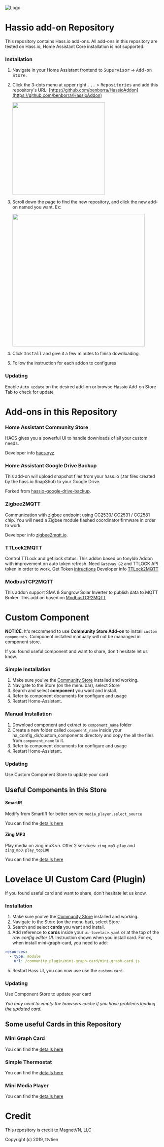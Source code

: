 
![Logo][logo]

# Hassio add-on Repository
This repository contains Hass.io add-ons. All add-ons in this repository are tested on Hass.io, Home Assistant Core installation is not supported.

### Installation
1. Navigate in your Home Assistant frontend to <kbd>Supervisor</kbd> -> <kbd>Add-on Store</kbd>.

2. Click the 3-dots menu at upper right <kbd>...</kbd> > <kbd>Repositories</kbd> and add this repository's URL: [https://github.com/benborra/HassioAddon](https://github.com/benborra/HassioAddon)

   <img src="images/add_repo.png" width="300"/>

3. Scroll down the page to find the new repository, and click the new add-on named you want. Ex:

   <img src="images/repo_ss.png" width="429"/>

4. Click <kbd>Install</kbd> and give it a few minutes to finish downloading.

5. Follow the instruction for each addon to configures


### Updating
Enable `Auto update` on the desired add-on or browse Hassio Add-on Store Tab to check for update

# Add-ons in this Repository

### Home Assistant Community Store
HACS gives you a powerful UI to handle downloads of all your custom needs.

Developer info [hacs.xyz](https://hacs.xyz/).

### Home Assistant Google Drive Backup
This add-on will upload snapshot files from your hass.io (.tar files created by the hass.io SnapShot) to your Google Drive.

Forked from [hassio-google-drive-backup](https://github.com/sabeechen/hassio-google-drive-backup).

### Zigbee2MQTT
Communication with zigbee endpoint using CC2530/ CC2531 / CC2581 chip.
You will need a Zigbee module flashed coordinator firmware in order to work.

Developer info [zigbee2mqtt.io](https://www.zigbee2mqtt.io/).

### TTLock2MQTT
Control TTLock and get lock status. This addon based on tonyldo Addon with improvement on auto token refresh.
Need `Gateway G2` and TTLOCK API token in order to work.
Get Token [intructions](https://github.com/tonyldo/ttlockio)
Developer info [TTLock2MQTT](https://github.com/MatterVN/TTLock2MQTT)


### ModbusTCP2MQTT
This addon support SMA & Sungrow Solar Inverter to publish data to MQTT Broker. 
This add on based on [ModbusTCP2MQTT](https://github.com/MatterVN/ModbusTCP2MQTT)


# Custom Component
**NOTICE**: It's recommend to use **Community Store Add-on** to install `custom components`. Component installed manually will not be mananged in component store.

If you found useful component and want to share, don't hesitate let us know.

### Simple Installation
1. Make sure you've the [Community Store](https://github.com/MatterVN/HassioAddon/tree/main/hacs) installed and working.
2. Navigate to the Store (on the menu bar), select Store 
3. Search and select **component** you want and install.
4. Refer to component documents for configure and usage
5. Restart Home-Assistant.

### Manual Installation
1. Download component and extract to `component_name` folder
2. Create a new folder called `component_name` inside your ha_config_dir/custom_components directory and copy the all the files from `component_name` to it.
3. Refer to component documents for configure and usage
4. Restart Home-Assistant.

### Updating
Use Custom Component Store to update your card

## Useful Components in this Store

#### SmartIR
Modify from SmartIR for better service `media_player.select_source` 

You can find the [details here](https://github.com/MatterVN/smartIR)

#### Zing MP3
Play media on zing.mp3.vn. Offer 2 services: `zing_mp3.play` and `zing_mp3.play_top100`

You can find the [details here](https://github.com/MatterVN/zing_mp3)



# Lovelace UI Custom Card (Plugin)
If you found useful card and want to share, don't hesitate let us know.

### Installation
1. Make sure you've the [Community Store](https://github.com/MatterVN/HassioAddon/tree/main/hacs) installed and working.
2. Navigate to the Store (on the menu bar), select Store 
3. Search and select **cards** you want and install.
4. Add reference to **cards** inside your `ui-lovelace.yaml` or at the top of the *raw config editor UI*. Instruction 
shown when you install card. For ex, when install mini-graph-card, you need to add:

  ```yaml
  resources:
    - type: module
      url: /community_plugin/mini-graph-card/mini-graph-card.js
  ```
  
5. Restart Hass UI, you can now use use the `custom-card`.

### Updating
Use Component Store to update your card

*You may need to empty the browsers cache if you have problems loading the updated card.*

## Some useful Cards in this Repository

### Mini Graph Card
You can find the [details here](https://github.com/kalkih/mini-graph-card)
### Simple Thermostat
You can find the [details here](https://github.com/nervetattoo/simple-thermostat)
### Mini Media Player
You can find the [details here](https://github.com/kalkih/mini-media-player)

# Credit

This repository is credit to MagnetVN, LLC

Copyright (c) 2019, ttvtien

[logo]: https://github.com/TenySmart/HassioAddon/raw/main/images/Logo.png
